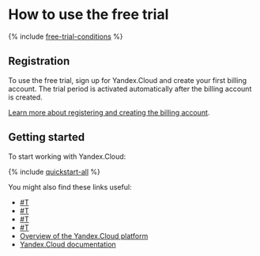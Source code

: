 # How to use the free trial

{% include [free-trial-conditions](../../_includes/free-trial-conditions.md) %}

## Registration

To use the free trial, sign up for Yandex.Cloud and create your first billing account. The trial period is activated automatically after the billing account is created.

[Learn more about registering and creating the billing account](../../billing/quickstart/index.md).

## Getting started

To start working with Yandex.Cloud:

{% include [quickstart-all](../../_includes/quickstart-all-no-billing.md) %}

You might also find these links useful:

* [#T](limits.md)
* [#T](usage-monitor.md)
* [#T](trial-ending.md)
* [#T](upgrade-to-paid.md)
* [Overview of the Yandex.Cloud platform](../../overview/)
* [Yandex.Cloud documentation](/docs)


